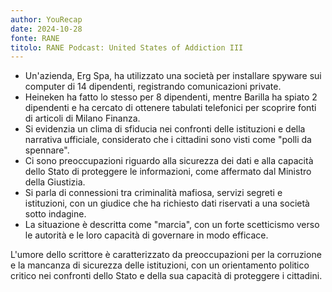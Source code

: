 ```yaml
---
author: YouRecap
date: 2024-10-28
fonte: RANE
titolo: RANE Podcast: United States of Addiction III
---
```


- Un'azienda, Erg Spa, ha utilizzato una società per installare spyware sui computer di 14 dipendenti, registrando comunicazioni private.
- Heineken ha fatto lo stesso per 8 dipendenti, mentre Barilla ha spiato 2 dipendenti e ha cercato di ottenere tabulati telefonici per scoprire fonti di articoli di Milano Finanza.
- Si evidenzia un clima di sfiducia nei confronti delle istituzioni e della narrativa ufficiale, considerato che i cittadini sono visti come "polli da spennare".
- Ci sono preoccupazioni riguardo alla sicurezza dei dati e alla capacità dello Stato di proteggere le informazioni, come affermato dal Ministro della Giustizia.
- Si parla di connessioni tra criminalità mafiosa, servizi segreti e istituzioni, con un giudice che ha richiesto dati riservati a una società sotto indagine.
- La situazione è descritta come "marcia", con un forte scetticismo verso le autorità e le loro capacità di governare in modo efficace.

L'umore dello scrittore è caratterizzato da preoccupazioni per la corruzione e la mancanza di sicurezza delle istituzioni, con un orientamento politico critico nei confronti dello Stato e della sua capacità di proteggere i cittadini.
